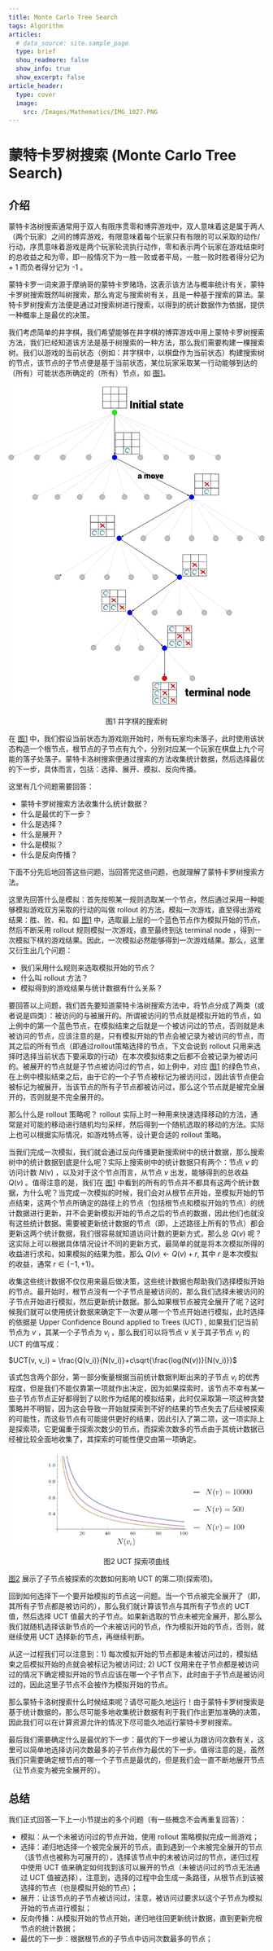 ```yaml
---
title: Monte Carlo Tree Search
tags: Algorithm
articles:
  # data_source: site.sample_page
  type: brief
  shou_readmore: false
  show_info: true
  show_excerpt: false
article_header:
  type: cover
  image:
    src: /Images/Mathematics/IMG_1027.PNG
---
```

<!--more-->

# 蒙特卡罗树搜索 (Monte Carlo Tree Search)

## 介绍

蒙特卡洛树搜索通常用于双人有限序贯零和博弈游戏中，双人意味着这是属于两人（两个玩家）之间的博弈游戏，有限意味着每个玩家只有有限的可以采取的动作/行动，序贯意味着游戏是两个玩家轮流执行动作，零和表示两个玩家在游戏结束时的总收益之和为零，即一般情况下为一胜一败或者平局，一胜一败时胜者得分记为 + 1 而负者得分记为 -1 。

蒙特卡罗一词来源于摩纳哥的蒙特卡罗赌场，这表示该方法与概率统计有关，蒙特卡罗树搜索既然叫树搜索，那么肯定与搜索树有关，且是一种基于搜索的算法。蒙特卡罗树搜索方法便是通过对搜索树进行搜索，以得到的统计数据作为依据，提供一种概率上是最优的决策。

我们考虑简单的井字棋，我们希望能够在井字棋的博弈游戏中用上蒙特卡罗树搜索方法，我们已经知道该方法是基于树搜索的一种方法，那么我们需要构建一棵搜索树。我们以游戏的当前状态（例如：井字棋中，以棋盘作为当前状态）构建搜索树的节点，该节点的子节点便是基于当前状态，某位玩家采取某一行动能够到达的（所有）可能状态所确定的（所有）节点，如 [图1](#TicTacToeGameTree)。

![TicTacToeGameTree](/Images/Algorithm/MonteCarloTreeSearch/TicTacToeGameTree.png)

<center><a name="TicTacToeGameTree"></a> 图1 井字棋的搜索树</center>

在 [图1](#TicTacToeGameTree) 中，我们假设当前状态为游戏刚开始时，所有玩家均未落子，此时使用该状态构造一个根节点，根节点的子节点有九个，分别对应某一个玩家在棋盘上九个可能的落子处落子。蒙特卡洛树搜索便通过搜索的方法收集统计数据，然后选择最优的下一步，具体而言，包括：选择、展开、模拟、反向传播。

这里有几个问题需要回答：
- 蒙特卡罗树搜索方法收集什么统计数据？
- 什么是最优的下一步？
- 什么是选择？
- 什么是展开？
- 什么是模拟？
- 什么是反向传播？

下面不分先后地回答这些问题，当回答完这些问题，也就理解了蒙特卡罗树搜索方法。

这里先回答什么是模拟：首先按照某一规则选取某一个节点，然后通过采用一种能够模拟游戏双方采取的行动的叫做 rollout 的方法，模拟一次游戏，直至得出游戏结果：胜、败、和。如 [图1](#TicTacToeGameTree) 中，选取最上层的一个蓝色节点作为模拟开始的节点，然后不断采用 rollout 规则模拟一次游戏，直至最终到达 terminal node ，得到一次模拟下棋的游戏结果。因此，一次模拟必然能够得到一次游戏结果。那么，这里又衍生出几个问题：
- 我们采用什么规则来选取模拟开始的节点？
- 什么叫 rollout 方法？
- 模拟得到的游戏结果与统计数据有什么关系？

要回答以上问题，我们首先要知道蒙特卡洛树搜索方法中，将节点分成了两类（或者说是四类）：被访问的与被展开的。所谓被访问的节点就是模拟开始的节点，如上例中的第一个蓝色节点，在模拟结束之后就是一个被访问过的节点，否则就是未被访问的节点，应该注意的是，只有模拟开始的节点会被记录为被访问的节点，而其之后的所有节点（即通过rollout策略选择的节点，下文会说到 rollout 只用来选择时选择当前状态下要采取的行动）在本次模拟结束之后都不会被记录为被访问的。被展开的节点就是子节点被访问过的节点，如上例中，对应 [图1](#TicTacToeGameTree) 的绿色节点，在上例中模拟结束之后，由于它的一个子节点被标记为被访问过，因此该节点便会被标记为被展开，当该节点的所有子节点都被访问过，那么这个节点就是被完全展开的，否则就是不完全展开的。

那么什么是 rollout 策略呢？ rollout 实际上时一种用来快速选择移动的方法，通常是对可能的移动进行随机均匀采样，然后得到一个随机选取的移动的方法。实际上也可以根据实际情况，如游戏特点等，设计更合适的 rollout 策略。

当我们完成一次模拟，我们就会通过反向传播更新搜索树中的统计数据，那么搜索树中的统计数据到底是什么呢？实际上搜索树中的统计数据只有两个：节点 $v$ 的访问计数 $N(v)$ ，以及对于这个节点而言，从节点 $v$ 出发，能够得到的总收益 $Q(v)$ 。值得注意的是，我们在 [图1](#TicTacToeGameTree) 中看到的所有的节点并不都具有这两个统计数据，为什么呢？当完成一次模拟的时候，我们会对从根节点开始，至模拟开始的节点结束，这两个节点所确定的路径上的节点（包括根节点和模拟开始的节点）的统计数据进行更新，并不会更新模拟开始的节点之后的节点的数据，因此他们也就没有这些统计数据。需要被更新统计数据的节点（即，上述路径上所有的节点）都会更新这两个统计数据，我们很容易就知道访问计数的更新方式，那么总 $Q(v)$ 呢？这实际上可以根据具体情况设计不同的更新方式，最简单的就是将本次模拟所得的收益进行求和，如果模拟的结果为胜，那么 $Q(v) \leftarrow Q(v) + r$, 其中 $r$ 是本次模拟的收益，通常 $r \in \{-1, +1\}$。

收集这些统计数据不仅仅用来最后做决策，这些统计数据也帮助我们选择模拟开始的节点。最开始时，根节点没有一个子节点是被访问的，那么我们选择未被访问的子节点开始进行模拟，然后更新统计数据。那么如果根节点被完全展开了呢？这时候我们就可以使用统计数据来确定下一次要从哪一个节点开始进行模拟，此时选择的依据是 Upper Confidence Bound applied to Trees (UCT) , 如果我们记当前节点为 $v$ ，其某一个子节点为 $v_i$ ，那么我们可以将节点 $v$ 关于其子节点 $v_i$ 的 UCT 的值写成：

$UCT(v, v_i) = \frac{Q(v_i)}{N(v_i)}+c\sqrt{\frac{log(N(v))}{N(v_i)}}$

该式包含两个部分，第一部分衡量根据当前统计数据判断出来的子节点 $v_i$ 的优秀程度，但是我们不能仅靠第一项就作出决定，因为如果探索时，该节点不幸有某一些子节点节点正好都得到了以败作为结尾的模拟结果，此时仅采取第一项这种贪婪策略并不明智，因为这会导致一开始就探索到不好的结果的节点失去了后续被探索的可能性，而这些节点有可能提供更好的结果，因此引入了第二项，这一项实际上是探索项，它更偏重于探索次数少的节点，而探索次数多的节点由于其统计数据已经被比较全面地收集了，其探索的可能性便交由第一项确定。

![UCTExploration](/Images/Algorithm/MonteCarloTreeSearch/exploration-uct.png)

<center><a name="UCTExploration">图2 UCT 探索项曲线</a></center>

[图2](#UCTExploration) 展示了子节点被探索的次数如何影响 UCT 的第二项(探索项)。

回到如何选择下一个要开始模拟的节点这一问题。当一个节点被完全展开了（即，其所有子节点都是被访问的），那么我们就计算该节点与其所有子节点的 UCT 值，然后选择 UCT 值最大的子节点。如果新选取的节点未被完全展开，那么那么我们就随机选择该新节点的一个未被访问的节点，作为模拟开始的节点，否则，就继续使用 UCT 选择新的节点，再继续判断。

从这一过程我们可以注意到：1) 每次模拟开始的节点都是未被访问过的，模拟结束之后模拟开始的点就会被标记为被访问过; 2) UCT 仅用来在子节点都是被访问过的情况下确定模拟开始的节点应该在哪一个子节点下，此时由于子节点是被访问过的，因此这里子节点不会被作为模拟开始的节点。

那么蒙特卡洛树搜索什么时候结束呢？请尽可能久地运行！由于蒙特卡罗树搜索是基于统计数据的，那么尽可能多地收集统计数据有利于我们作出更加准确的决策，因此我们可以在计算资源允许的情况下尽可能久地运行蒙特卡罗树搜索。

最后我们需要确定什么是最优的下一步：最优的下一步被认为跟访问次数有关，这里可以简单地选择访问次数最多的子节点作为最优的下一步。值得注意的是，虽然我们只需要确定根节点的哪一个子节点是最优的，但是我们会一直不断地展开节点（让节点变为被完全展开的）。

## 总结

我们正式回答一下上一小节提出的多个问题（有一些概念不会再重复回答）：

- 模拟：从一个未被访问过的节点开始，使用 rollout 策略模拟完成一局游戏；
- 选择：递归地选择一个被完全展开的节点，直到遇到一个未被完全展开的节点（该节点也被称为可展开的），选择该节点中的未被访问过的节点，递归过程中使用 UCT 值来确定如何找到该可以展开的节点（未被访问过的节点无法通过 UCT 值被选择），注意到，选择的过程中会生成一条路径，从根节点到该被选择的节点（也是模拟开始的节点）；
- 展开：让该节点的子节点被访问过，注意，被访问过要求以这个子节点为模拟开始的节点进行模拟；
- 反向传播：从模拟开始的节点开始，递归地往回更新统计数据，直到更新完根节点的统计数据；
- 最优的下一步：根据根节点的子节点中访问次数最多的节点；